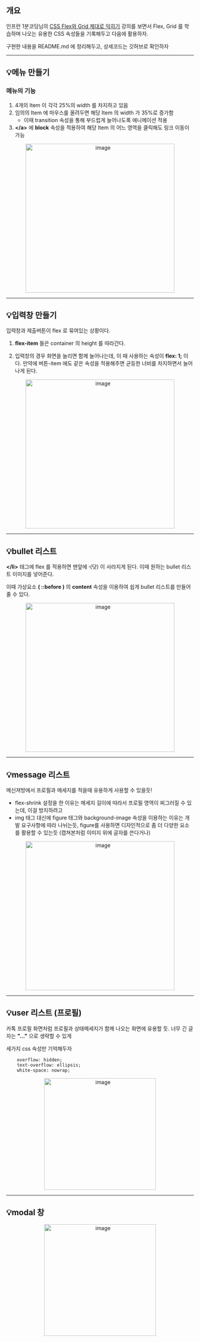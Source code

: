 ## 개요

인프런 1분코딩님의 [CSS Flex와 Grid 제대로 익히기](https://www.inflearn.com/course/css-flex-grid-%EC%A0%9C%EB%8C%80%EB%A1%9C-%EC%9D%B5%ED%9E%88%EA%B8%B0/dashboard) 강의를 보면서 Flex, Grid 를 학습하며 나오는 유용한 CSS 속성들을 기록해두고 다음에 활용하자.

구현한 내용을 README.md 에 정리해두고, 상세코드는 깃허브로 확인하자

---

## 💡메뉴 만들기

### 메뉴의 기능

1. 4개의 Item 이 각각 25%의 width 를 차지하고 있음
2. 임의의 Item 에 마우스를 올려두면 해당 Item 의 width 가 35%로 증가함
    - 이때 transition 속성을 통해 부드럽게 늘어나도록 애니메이션 적용
3. **&lt;/a&gt;** 에 **block** 속성을 적용하여 해당 Item 의 어느 영역을 클릭해도 링크 이동이 가능

<p align="center">
<img width="400" alt="image" src="https://github.com/baeksu/saveImage/assets/37931758/0ca2c1cd-dea8-46fd-9e6b-ba5fd7cdc123">
</p>

---

## 💡입력창 만들기

입력창과 제출버튼이 flex 로 묶여있는 상황이다.

1. **flex-item** 들은 container 의 height 를 따라간다.

2. 입력창의 경우 화면을 늘리면 함께 늘어나는데, 이 때 사용하는 속성이 **flex: 1;** 이다. 만약에 버튼-item 에도 같은 속성을 적용해주면 균등한 너비를 차지하면서 늘어나게 된다.

<p align="center">
<img width="400" alt="image" src="https://github.com/baeksu/saveImage/assets/37931758/b9e50a6a-ba10-401e-aef1-395924ebc9fd">
</p>

---

## 💡bullet 리스트

**&lt;/li&gt;** 태그에 flex 를 적용하면 맨앞에 **∙**(닷) 이 사라지게 된다. 이때 원하는 bullet 리스트 이미지를 넣어준다.

이때 가상요소 **( ::before )** 의 **content** 속성을 이용하여 쉽게 bullet 리스트를 만들어 줄 수 있다.

<p align="center">
<img width="400" alt="image" src="https://github.com/baeksu/saveImage/assets/37931758/393a94b5-b513-423c-a064-0f9a78db1123">
</p>

---

## 💡message 리스트

메신져방에서 프로필과 메세지를 적을때 유용하게 사용할 수 있을듯!

-   flex-shrink 설정을 한 이유는 메세지 길이에 따라서 프로필 영역이 찌그러질 수 있는데, 이걸 방지하려고
-   img 태그 대신에 figure 태그와 background-image 속성을 이용하는 이유는 개발 요구사항에 따라 나뉘는듯, figure를 사용하면 디자인적으로 좀 더 다양한 요소를 활용할 수 있는듯 (캡쳐본처럼 이미지 위에 글자를 쓴다거나)

<p align="center">
<img width="400" alt="image" src="https://github.com/baeksu/saveImage/assets/37931758/5e48047c-0385-4e72-b68c-cca9d01bedae">
</p>

---

## 💡user 리스트 (프로필)

카톡 프로필 화면처럼 프로필과 상태메세지가 함께 나오는 화면에 유용할 듯. 너무 긴 글자는 **"..."** 으로 생략할 수 있게

세가지 css 속성만 기억해두자

```
    overflow: hidden;
    text-overflow: ellipsis;
    white-space: nowrap;
```

<p align="center">
<img width="300" height="300" alt="image" src="https://github.com/baeksu/saveImage/assets/37931758/4d2aeb04-1582-49a9-aba3-0dcd352fd47d">
</p>

---

## 💡modal 창

<p align="center">
<img width="300" height="300" alt="image" src="https://github.com/baeksu/saveImage/assets/37931758/c06b252a-4c35-4e55-8ddf-169d13ebf1cd">
</p>
